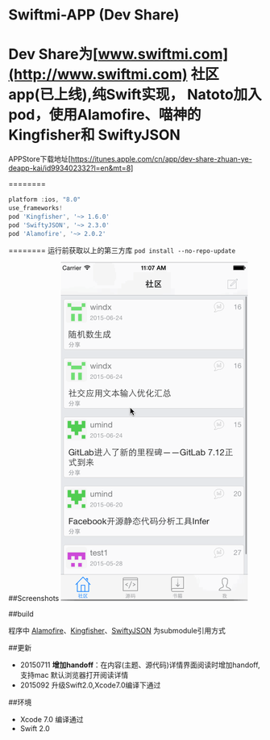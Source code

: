 Swiftmi-APP (Dev Share)
=========

**Dev Share**为[www.swiftmi.com](http://www.swiftmi.com) 社区app(已上线),纯Swift实现，
Natoto加入pod，使用Alamofire、喵神的Kingfisher和 SwiftyJSON
========
APPStore下载地址[https://itunes.apple.com/cn/app/dev-share-zhuan-ye-deapp-kai/id993402332?l=en&mt=8]

========
```javascript
platform :ios, "8.0"
use_frameworks!
pod 'Kingfisher', '~> 1.6.0'
pod 'SwiftyJSON', '~> 2.3.0'
pod 'Alamofire', '~> 2.0.2'
```
========
运行前获取以上的第三方库
`pod install --no-repo-update`

##Screenshots
![demo](swiftmi.gif)

##build

程序中 [Alamofire](https://github.com/Alamofire/Alamofire)、[Kingfisher](https://github.com/onevcat/Kingfisher)、[SwiftyJSON](https://github.com/SwiftyJSON/SwiftyJSON) 为submodule引用方式
 

 
##更新

- 20150711  **增加handoff**：在内容(主题、源代码)详情界面阅读时增加handoff,支持mac 默认浏览器打开阅读详情
- 2015092  升级Swift2.0,Xcode7.0编译下通过

##环境

- Xcode 7.0 编译通过
- Swift 2.0
 
 

